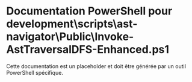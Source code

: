 # Documentation PowerShell pour development\scripts\ast-navigator\Public\Invoke-AstTraversalDFS-Enhanced.ps1

Cette documentation est un placeholder et doit être générée par un outil PowerShell spécifique.
